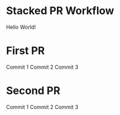# Stacked PR Workflow

Hello World!

# First PR
Commit 1
Commit 2
Commit 3

# Second PR
Commit 1
Commit 2
Commit 3
